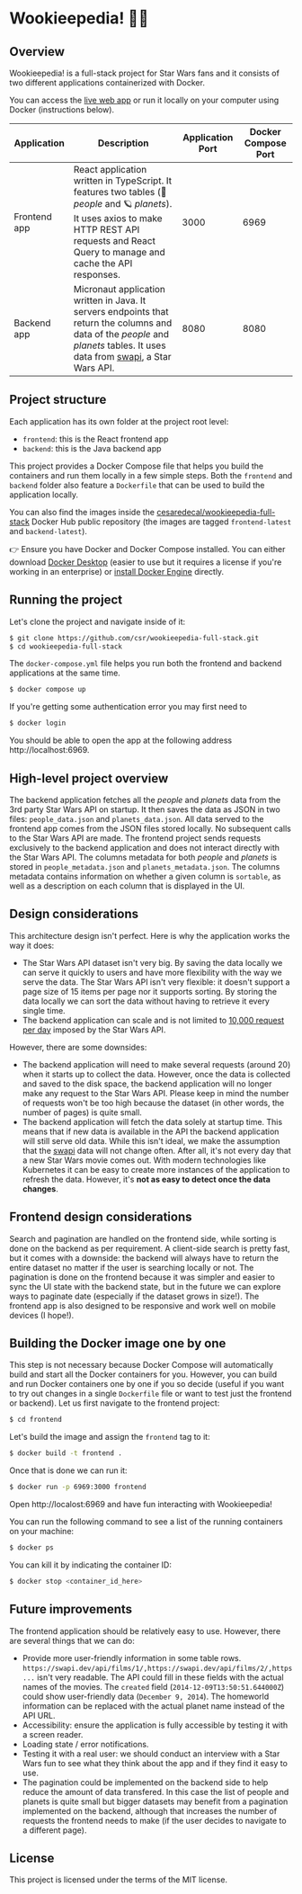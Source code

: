 # Wookieepedia! 🌌🔫

## Overview

Wookieepedia! is a full-stack project for Star Wars fans and it consists of two different applications containerized with Docker. 

You can access the [live web app](https://wookieepedia-fullstack-app-grbeu.ondigitalocean.app/) or run it locally on your computer using Docker (instructions below).

| Application     | Description                                  | Application Port | Docker Compose Port |
|-----------------|----------------------------------------------|------------------|----------------------|
| Frontend app    | React application written in TypeScript. It features two tables (🤖 _people_ and 🪐 _planets_). It uses axios to make HTTP REST API requests and React Query to manage and cache the API responses. | 3000             | 6969                 |
| Backend app     | Micronaut application written in Java. It servers endpoints that return the columns and data of the _people_ and _planets_ tables. It uses data from [swapi](https://swapi.dev/), a Star Wars API.  | 8080             | 8080                 |

## Project structure

Each application has its own folder at the project root level:

* `frontend`: this is the React frontend app
* `backend`: this is the Java backend app

This project provides a Docker Compose file that helps you build the containers and run them locally in a few simple steps. Both the `frontend` and `backend` folder also feature a `Dockerfile` that can be used to build the application locally. 

You can also find the images inside the [cesaredecal/wookieepedia-full-stack](https://hub.docker.com/repository/docker/cesaredecal/wookieepedia-full-stack) Docker Hub public repository (the images are tagged `frontend-latest` and `backend-latest`).

👉 Ensure you have Docker and Docker Compose installed. You can either download [Docker Desktop](https://www.docker.com/products/docker-desktop/) (easier to use but it requires a license if you're working in an enterprise) or [install Docker Engine](https://docs.docker.com/engine/install/ubuntu/#install-using-the-convenience-script) directly.

## Running the project

Let's clone the project and navigate inside of it:

```bash
$ git clone https://github.com/csr/wookieepedia-full-stack.git
$ cd wookieepedia-full-stack
```

The `docker-compose.yml` file helps you run both the frontend and backend applications at the same time.

```bash
$ docker compose up
```

If you're getting some authentication error you may first need to 

```bash
$ docker login
```

You should be able to open the app at the following address http://localhost:6969.

## High-level project overview

The backend application fetches all the _people_ and _planets_ data from the 3rd party Star Wars API on startup. It then saves the data as JSON in two files: `people_data.json` and `planets_data.json`. All data served to the frontend app comes from the JSON files stored locally. No subsequent calls to the Star Wars API are made. The frontend project sends requests exclusively to the backend application and does not interact directly with the Star Wars API. The columns metadata for both _people_ and _planets_ is stored in `people_metadata.json` and `planets_metadata.json`. The columns metadata contains information on whether a given column is `sortable`, as well as a description on each column that is displayed in the UI.

## Design considerations

This architecture design isn't perfect. Here is why the application works the way it does:

* The Star Wars API dataset isn't very big. By saving the data locally we can serve it quickly to users and have more flexibility with the way we serve the data. The Star Wars API isn't very flexible: it doesn't support a page size of 15 items per page nor it supports sorting. By storing the data locally we can sort the data without having to retrieve it every single time.
* The backend application can scale and is not limited to [10,000 request per day](https://swapi.dev/documentation#rate) imposed by the Star Wars API.

However, there are some downsides:

* The backend application will need to make several requests (around 20) when it starts up to collect the data. However, once the data is collected and saved to the disk space, the backend application will no longer make any request to the Star Wars API. Please keep in mind the number of requests won't be too high because the dataset (in other words, the number of pages) is quite small.
* The backend application will fetch the data solely at startup time. This means that if new data is available in the API the backend application will still serve old data. While this isn't ideal, we make the assumption that the [swapi](https://swapi.dev/) data will not change often. After all, it's not every day that a new Star Wars movie comes out. With modern technologies like Kubernetes it can be easy to create more instances of the application to refresh the data. However, it's **not as easy to detect once the data changes**.

## Frontend design considerations

Search and pagination are handled on the frontend side, while sorting is done on the backend as per requirement. A client-side search is pretty fast, but it comes with a downside: the backend will always have to return the entire dataset no matter if the user is searching locally or not. The pagination is done on the frontend because it was simpler and easier to sync the UI state with the backend state, but in the future we can explore ways to paginate date (especially if the dataset grows in size!). The frontend app is also designed to be responsive and work well on mobile devices (I hope!).

## Building the Docker image one by one

This step is not necessary because Docker Compose will automatically build and start all the Docker containers for you. However, you can build and run Docker containers one by one if you so decide (useful if you want to try out changes in a single `Dockerfile` file or want to test just the frontend or backend). Let us first navigate to the frontend project:

```bash
$ cd frontend
```

Let's build the image and assign the `frontend` tag to it:

```bash
$ docker build -t frontend .
```

Once that is done we can run it:

```bash
$ docker run -p 6969:3000 frontend
```

Open http://localost:6969 and have fun interacting with Wookieepedia!

You can run the following command to see a list of the running containers on your machine:

```bash
$ docker ps
```

You can kill it by indicating the container ID:

```bash
$ docker stop <container_id_here>
```

## Future improvements
The frontend application should be relatively easy to use. However, there are several things that we can do:
* Provide more user-friendly information in some table rows. `https://swapi.dev/api/films/1/,https://swapi.dev/api/films/2/,https...` isn't very readable. The API could fill in these fields with the actual names of the movies. The `created` field (`2014-12-09T13:50:51.644000Z`) could show user-friendly data (`December 9, 2014`). The homeworld information can be replaced with the actual planet name instead of the API URL.
* Accessibility: ensure the application is fully accessible by testing it with a screen reader.
* Loading state / error notifications.
* Testing it with a real user: we should conduct an interview with a Star Wars fun to see what they think about the app and if they find it easy to use.
* The pagination could be implemented on the backend side to help reduce the amount of data transfered. In this case the list of people and planets is quite small but bigger datasets may benefit from a pagination implemented on the backend, although that increases the number of requests the frontend needs to make (if the user decides to navigate to a different page).

## License

This project is licensed under the terms of the MIT license.
